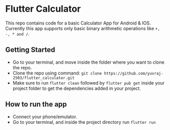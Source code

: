 # Flutter Calculator

This repo contains code for a basic Calculator App for Android & IOS. Currently this app supports only basic binary
arithmetic operations like `+, -, * and /`.

## Getting Started

- Go to your terminal, and move inside the folder where you want to clone the repo.
- Clone the repo using command: `git clone https://github.com/yuvraj-2503/flutter_calculator.git`
- Make sure to run `flutter clean` followed by `flutter pub get` inside your project folder to get the dependencies 
added in your project. 

## How to run the app

- Connect your phone/emulator.
- Go to your terminal, and inside the project directory run `flutter run`